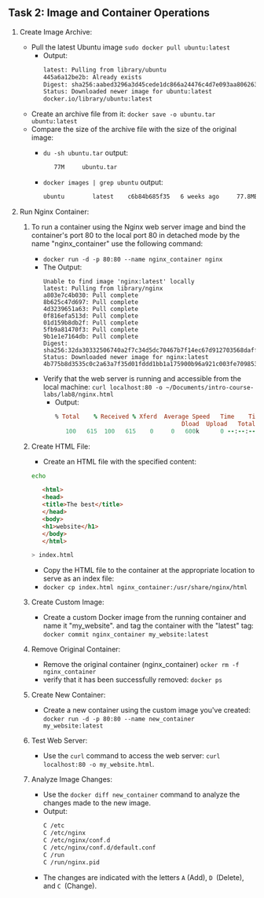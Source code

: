 ## Task 2: Image and Container Operations

1. Create Image Archive:
   - Pull the latest Ubuntu image `sudo docker pull ubuntu:latest`
        - Output: 
            ```bash 
            latest: Pulling from library/ubuntu
            445a6a12be2b: Already exists 
            Digest: sha256:aabed3296a3d45cede1dc866a24476c4d7e093aa806263c27ddaadbdce3c1054
            Status: Downloaded newer image for ubuntu:latest
            docker.io/library/ubuntu:latest
            ```
   - Create an archive file from it: `docker save -o ubuntu.tar ubuntu:latest`
   - Compare the size of the archive file with the size of the original image:
       - `du -sh ubuntu.tar`  output: 

         ```bash
            77M     ubuntu.tar
         ```

      - `docker images | grep ubuntu`  output:

         ```bash
         ubuntu        latest    c6b84b685f35   6 weeks ago     77.8MB
         ```
   
2. Run Nginx Container:
   1. To run a container using the Nginx web server image and bind the container's port 80 to the local port 80 in detached mode by the  name  "nginx_container" use the following command: 
      - `docker run -d -p 80:80 --name nginx_container nginx`
      - The Output: 
         ```shell
         Unable to find image 'nginx:latest' locally
         latest: Pulling from library/nginx
         a803e7c4b030: Pull complete 
         8b625c47d697: Pull complete 
         4d3239651a63: Pull complete 
         0f816efa513d: Pull complete 
         01d159b8db2f: Pull complete 
         5fb9a81470f3: Pull complete 
         9b1e1e7164db: Pull complete 
         Digest: sha256:32da30332506740a2f7c34d5dc70467b7f14ec67d912703568daff790ab3f755
         Status: Downloaded newer image for nginx:latest
         4b775b8d3535c0c2a63a7f35d01fddd1bb1a175900b96a921c003fe709853ebf
         ```
      - Verify that the web server is running and accessible from the local machine: `curl localhost:80 -o ~/Documents/intro-course-labs/lab8/nginx.html` 
         - Output:
            ```ruby
            % Total    % Received % Xferd  Average Speed   Time    Time     Time  Current
                                                Dload  Upload   Total   Spent    Left  Speed
               100   615  100   615    0     0   600k      0 --:--:-- --:--:-- --:--:--  600k
            ```

   3. Create HTML File:
      - Create an HTML file with the specified content:
      ```bash
      echo 
      ```
      ```html
         <html>
         <head>
         <title>The best</title>
         </head>
         <body>
         <h1>website</h1>
         </body>
         </html>
      ```
         ```bash
         > index.html
         ```

      - Copy the HTML file to the container at the appropriate location to serve as an index file: 
      - `docker cp index.html nginx_container:/usr/share/nginx/html`

   4. Create Custom Image:
      - Create a custom Docker image from the running container and name it "my_website".
      and tag the container with the "latest" tag: `docker commit nginx_container my_website:latest`


   5. Remove Original Container:
      - Remove the original container (nginx_container) `ocker rm -f nginx_container`
      - verify that it has been successfully removed: `docker ps` 

   6. Create New Container:
      - Create a new container using the custom image you've created: `docker run -d -p 80:80 --name new_container my_website:latest`

   7. Test Web Server:
      - Use the `curl` command to access the web server: `curl localhost:80 -o my_website.html`.

   8. Analyze Image Changes:
      - Use the `docker diff new_container` command to analyze the changes made to the new image.
      - Output: 
         ```bash
         C /etc
         C /etc/nginx
         C /etc/nginx/conf.d
         C /etc/nginx/conf.d/default.conf
         C /run
         C /run/nginx.pid
         ```
      - The changes are indicated with the letters `A` (Add), `D `(Delete), and `C `(Change).